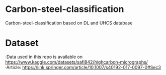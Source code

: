 # Carbon-steel-classification
Carbon-steel-classification based on DL and UHCS database 
# Dataset 
·Data used in this repo is available on https://www.kaggle.com/datasets/safi842/highcarbon-micrographs/
·Article: https://link.springer.com/article/10.1007/s40192-017-0097-0#Sec3

